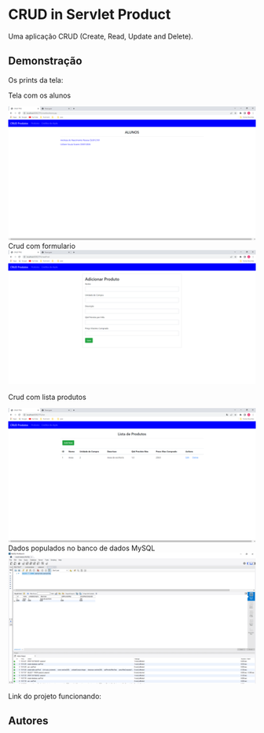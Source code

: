 #  CRUD in Servlet Product

Uma aplicação CRUD (Create, Read, Update and Delete).



## Demonstração

Os prints da tela:

Tela com os alunos

<img src="Crud.png">
Crud com formulario

<img src="Crud-form.png">

Crud com lista produtos

<img src="Crud-list.png">
Dados populados no banco de dados MySQL

<img src="MySQL.png">

Link do projeto funcionando: 


## Autores


